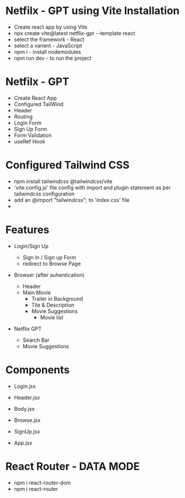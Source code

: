 # Netfilx - GPT using Vite Installation
  - Create react app by using Vite
  - npx create vite@latest netflix-gpt --template react
  - select the framework - React
  - select a varient - JavaScript
  - npm i - install nodemodules
  - npm run dev - to run the project
  
# Netfilx - GPT
  - Create React App
  - Configured TailWind
  - Header
  - Routing
  - Login Form
  - Sign Up Form
  - Form Validation
  - useRef Hook



  # Configured Tailwind CSS
  - npm install tailwindcss @tailwindcss/vite
  - 'vite.config.js' file config with import and plugin statement as per tailwindcss configuration
  - add an @import "tailwindcss"; to 'index.css' file
  - 

  # Features
  - Login/Sign Up
    - Sign In / Sign up Form
    - redirect to Browse Page

  - Browser (after auhentication)
    - Header
    - Main Movie
      - Trailer in Background
      - Tile & Description
      - Movie Suggestions
        - Movie list
        
  - Netflix GPT
    - Search Bar
    - Movie Suggestions

# Components 
- Login.jsx
- Header.jsx
- Body.jsx
- Browse.jsx
- SignUp.jsx

- App.jsx

# React Router - DATA MODE

- npm i react-router-dom
- npm i react-router

